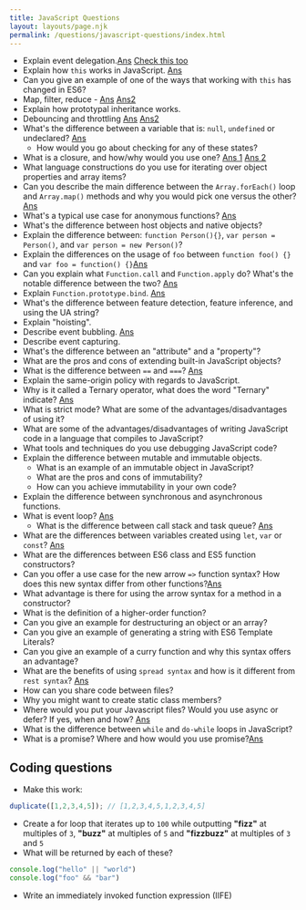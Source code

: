 ```yaml
---
title: JavaScript Questions
layout: layouts/page.njk
permalink: /questions/javascript-questions/index.html
---
```


* Explain event delegation.[Ans](https://gomakethings.com/whats-the-difference-between-javascript-event-delegation-bubbling-and-capturing/#event-delegation)  [Check this too](https://www.tutorialspoint.com/what-is-event-bubbling-and-capturing-in-javascript#:~:text=With%20bubbling%2C%20the%20event%20is,propagated%20to%20the%20inner%20elements.)
* Explain how `this` works in JavaScript. [Ans](https://youtu.be/Pv9flm-80vM)
* Can you give an example of one of the ways that working with `this` has changed in ES6?
* Map, filter, reduce - [Ans](https://codeburst.io/map-filter-and-reduce-in-javascript-d2725c59571d) [Ans2](https://developer.mozilla.org/en-US/docs/Web/JavaScript/Reference/Global_Objects/Array/reduce)
* Explain how prototypal inheritance works.
* Debouncing and throttling [Ans](https://www.telerik.com/blogs/debouncing-and-throttling-in-javascript) [Ans2](https://stackoverflow.com/questions/25991367/difference-between-throttling-and-debouncing-a-function)
* What's the difference between a variable that is: `null`, `undefined` or undeclared? [Ans](https://betterprogramming.pub/javascript-interviews-whats-the-difference-between-a-variable-that-s-null-undefined-or-cb1c8f41e6c3)
  * How would you go about checking for any of these states?
* What is a closure, and how/why would you use one? [Ans 1](https://stackoverflow.com/a/39045098/9961394) [Ans 2](https://developer.mozilla.org/en-US/docs/Web/JavaScript/Closures)
* What language constructions do you use for iterating over object properties and array items?
* Can you describe the main difference between the `Array.forEach()` loop and `Array.map()` methods and why you would pick one versus the other? [Ans](https://www.freecodecamp.org/news/4-main-differences-between-foreach-and-map/)
* What's a typical use case for anonymous functions? [Ans](https://qr.ae/pN3aG5)
* What's the difference between host objects and native objects?
* Explain the difference between: `function Person(){}`, `var person = Person()`, and `var person = new Person()`?
* Explain the differences on the usage of `foo` between `function foo() {}` and `var foo = function() {}`[Ans](https://stackoverflow.com/a/336868/9961394)
* Can you explain what `Function.call` and `Function.apply` do? What's the notable difference between the two? [Ans](https://stackoverflow.com/a/52081193/9961394)
* Explain `Function.prototype.bind`. [Ans](https://blog.bitsrc.io/understanding-call-bind-and-apply-methods-in-javascript-33dbf3217be)
* What's the difference between feature detection, feature inference, and using the UA string?
* Explain "hoisting".
* Describe event bubbling. [Ans](https://stackoverflow.com/a/4616720/9961394)
* Describe event capturing.
* What's the difference between an "attribute" and a "property"?
* What are the pros and cons of extending built-in JavaScript objects?
* What is the difference between `==` and `===`? [Ans](https://www.java67.com/2013/07/difference-between-equality-strict-vs-operator-in-JavaScript-Interview-Question.html#:~:text=In%20one%20word%2C%20main%20difference,variable%2C%20if%20two%20variables%20are)
* Explain the same-origin policy with regards to JavaScript.
* Why is it called a Ternary operator, what does the word "Ternary" indicate? [Ans](http://rlynjb.github.io/wandrr/JS-Interview-Question-Why-is-it-called-a-Ternary-expression-what-does-the-word-Ternary-indicate)
* What is strict mode? What are some of the advantages/disadvantages of using it?
* What are some of the advantages/disadvantages of writing JavaScript code in a language that compiles to JavaScript?
* What tools and techniques do you use debugging JavaScript code?
* Explain the difference between mutable and immutable objects.
  * What is an example of an immutable object in JavaScript?
  * What are the pros and cons of immutability?
  * How can you achieve immutability in your own code?
* Explain the difference between synchronous and asynchronous functions.
* What is event loop? [Ans](https://www.educative.io/edpresso/what-is-an-event-loop-in-javascript)
  * What is the difference between call stack and task queue? [Ans](https://stackoverflow.com/questions/33874419/difference-between-call-stack-and-task-queue#:~:text=So%20in%20short%2C%20a%20job,method%20from%20a%20call%20stack.)
* What are the differences between variables created using `let`, `var` or `const`? [Ans](https://www.freecodecamp.org/news/var-let-and-const-whats-the-difference/#:~:text=var%20declarations%20are%20globally%20scoped%20or%20function%20scoped%20while%20let,the%20top%20of%20their%20scope.)
* What are the differences between ES6 class and ES5 function constructors?
* Can you offer a use case for the new arrow `=>` function syntax? How does this new syntax differ from other functions?[Ans](https://www.youtube.com/watch?v=h33Srr5J9nY)
* What advantage is there for using the arrow syntax for a method in a constructor?
* What is the definition of a higher-order function?
* Can you give an example for destructuring an object or an array?
* Can you give an example of generating a string with ES6 Template Literals?
* Can you give an example of a curry function and why this syntax offers an advantage?
* What are the benefits of using `spread syntax` and how is it different from `rest syntax`? [Ans](https://javascript.info/rest-parameters-spread)
* How can you share code between files?
* Why you might want to create static class members?
* Where would you put your Javascript files? Would you use async or defer? If yes, when and how? [Ans](https://www.growingwiththeweb.com/2014/02/async-vs-defer-attributes.html#script)
* What is the difference between `while` and `do-while` loops in JavaScript?
* What is a promise? Where and how would you use promise?[Ans](https://javascript.info/promise-basics)

## Coding questions
* Make this work:
```javascript
duplicate([1,2,3,4,5]); // [1,2,3,4,5,1,2,3,4,5]
```
* Create a for loop that iterates up to `100` while outputting **"fizz"** at multiples of `3`, **"buzz"** at multiples of `5` and **"fizzbuzz"** at multiples of `3` and `5`
* What will be returned by each of these?
```javascript
console.log("hello" || "world")
console.log("foo" && "bar")
```
* Write an immediately invoked function expression (IIFE)

